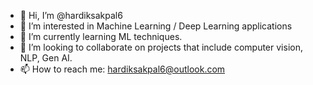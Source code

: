 - 👋 Hi, I’m @hardiksakpal6
- 👀 I’m interested in Machine Learning / Deep Learning applications
- 🌱 I’m currently learning ML techniques.
- 💞️ I’m looking to collaborate on projects that include computer vision, NLP, Gen AI.
- 📫 How to reach me: hardiksakpal6@outlook.com


<!---
hardiksakpal6/hardiksakpal6 is a ✨ special ✨ repository because its `README.md` (this file) appears on your GitHub profile.
You can click the Preview link to take a look at your changes.
--->
